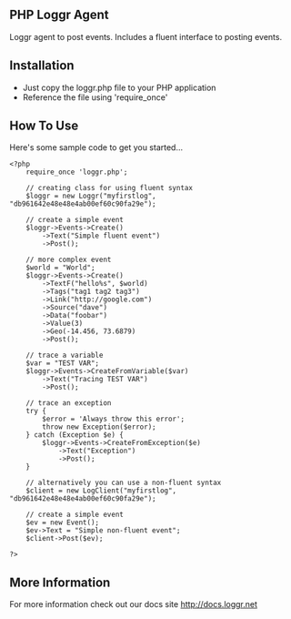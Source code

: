 ## PHP Loggr Agent

Loggr agent to post events. Includes a fluent interface to posting events.

## Installation  

* Just copy the loggr.php file to your PHP application
* Reference the file using 'require_once'

## How To Use

Here's some sample code to get you started...

	<?php 
		require_once 'loggr.php';
		
		// creating class for using fluent syntax
		$loggr = new Loggr("myfirstlog", "db961642e48e48e4ab00ef60c90fa29e");
		
		// create a simple event
		$loggr->Events->Create()
			->Text("Simple fluent event")
			->Post();
		
		// more complex event
		$world = "World";
		$loggr->Events->Create()
			->TextF("hello%s", $world)
			->Tags("tag1 tag2 tag3")
			->Link("http://google.com")
			->Source("dave")
			->Data("foobar")
			->Value(3)
			->Geo(-14.456, 73.6879)
			->Post();
			
		// trace a variable
		$var = "TEST VAR";
		$loggr->Events->CreateFromVariable($var)
			->Text("Tracing TEST VAR")
			->Post();
		
		// trace an exception
		try {
			$error = 'Always throw this error';
			throw new Exception($error);
		} catch (Exception $e) {
			$loggr->Events->CreateFromException($e)
				->Text("Exception")
				->Post();
		}
		
		// alternatively you can use a non-fluent syntax
		$client = new LogClient("myfirstlog", "db961642e48e48e4ab00ef60c90fa29e");
		
		// create a simple event
		$ev = new Event();
		$ev->Text = "Simple non-fluent event";
		$client->Post($ev);	

	?>

## More Information
For more information check out our docs site <http://docs.loggr.net>


